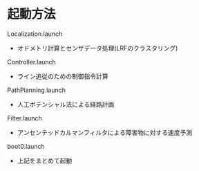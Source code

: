 # 起動方法

Localization.launch
- オドメトリ計算とセンサデータ処理(LRFのクラスタリング)

Controller.launch
- ライン追従のための制御指令計算

PathPlanning.launch
- 人工ポテンシャル法による経路計画

Filter.launch
- アンセンテッドカルマンフィルタによる障害物に対する速度予測
  
boot0.launch
- 上記をまとめて起動
